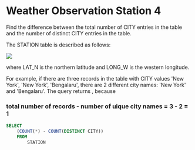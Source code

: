 # Weather Observation Station 4

Find the difference between the total number of CITY entries in the table and the number of distinct CITY entries in the table.

The STATION table is described as follows:

<img src="https://s3.amazonaws.com/hr-challenge-images/9336/1449345840-5f0a551030-Station.jpg" size=70%>

where LAT_N is the northern latitude and LONG_W is the western longitude.

For example, if there are three records in the table with CITY values 'New York', 'New York', 'Bengalaru', there are 2 different city names: 'New York' and 'Bengalaru'. The query returns , because 

### **total number of records - number of uique city names = 3 - 2 = 1**

```SQL
SELECT
    (COUNT(*) - COUNT(DISTINCT CITY))
    FROM
        STATION
```